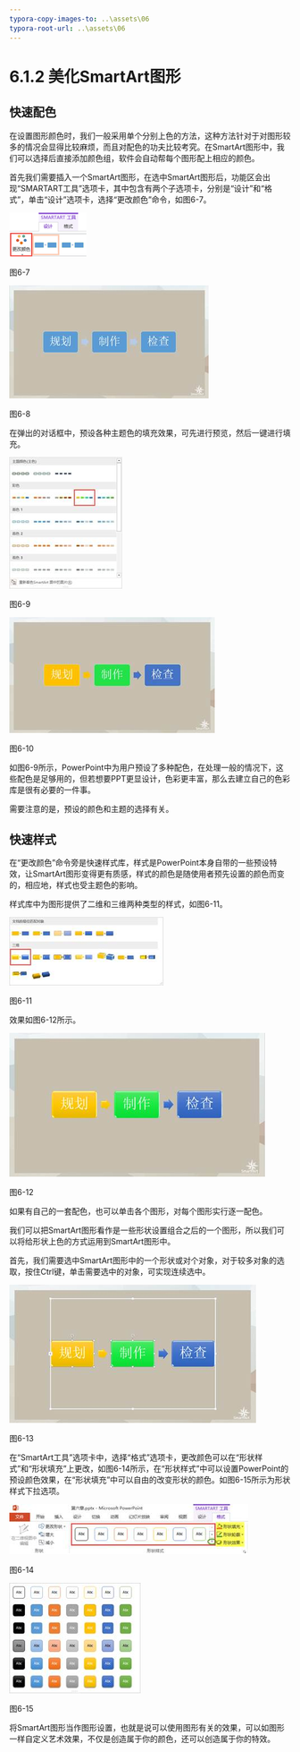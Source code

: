 ```yaml
---
typora-copy-images-to: ..\assets\06
typora-root-url: ..\assets\06
---
```


# 6.1.2  美化SmartArt图形

## **快速配色**

在设置图形颜色时，我们一般采用单个分别上色的方法，这种方法针对于对图形较多的情况会显得比较麻烦，而且对配色的功夫比较考究。在SmartArt图形中，我们可以选择后直接添加颜色组，软件会自动帮每个图形配上相应的颜色。

首先我们需要插入一个SmartArt图形，在选中SmartArt图形后，功能区会出现“SMARTART工具”选项卡，其中包含有两个子选项卡，分别是“设计”和“格式”，单击“设计”选项卡，选择“更改颜色”命令，如图6-7。

![img](../../../.gitbook/assets/image081%20%282%29.png)

图6-7

![img](../../../.gitbook/assets/image082%20%282%29.jpg)

图6-8

在弹出的对话框中，预设各种主题色的填充效果，可先进行预览，然后一键进行填充。

![img](../../../.gitbook/assets/image083%20%282%29.jpg)

图6-9

![img](../../../.gitbook/assets/image084.jpg)

图6-10

如图6-9所示，PowerPoint中为用户预设了多种配色，在处理一般的情况下，这些配色是足够用的，但若想要PPT更显设计，色彩更丰富，那么去建立自己的色彩库是很有必要的一件事。

需要注意的是，预设的颜色和主题的选择有关。

## **快速样式**

在“更改颜色”命令旁是快速样式库，样式是PowerPoint本身自带的一些预设特效，让SmartArt图形变得更有质感，样式的颜色是随使用者预先设置的颜色而变的，相应地，样式也受主题色的影响。

样式库中为图形提供了二维和三维两种类型的样式，如图6-11。

![img](../../../.gitbook/assets/image085%20%282%29.jpg)

图6-11

效果如图6-12所示。

![img](../../../.gitbook/assets/image086%20%284%29.jpg)

图6-12

如果有自己的一套配色，也可以单击各个图形，对每个图形实行逐一配色。

我们可以把SmartArt图形看作是一些形状设置组合之后的一个图形，所以我们可以将给形状上色的方式运用到SmartArt图形中。

首先，我们需要选中SmartArt图形中的一个形状或对个对象，对于较多对象的选取，按住Ctrl键，单击需要选中的对象，可实现连续选中。

![img](../../../.gitbook/assets/image087%20%283%29.jpg)

图6-13

在“SmartArt工具”选项卡中，选择“格式”选项卡，更改颜色可以在“形状样式”和“形状填充”上更改，如图6-14所示，在“形状样式”中可以设置PowerPoint的预设颜色效果，在“形状填充”中可以自由的改变形状的颜色。如图6-15所示为形状样式下拉选项。

![img](../../../.gitbook/assets/image088.jpg)

图6-14

![img](../../../.gitbook/assets/image089.jpg)

图6-15

将SmartArt图形当作图形设置，也就是说可以使用图形有关的效果，可以如图形一样自定义艺术效果，不仅是创造属于你的颜色，还可以创造属于你的特效。

